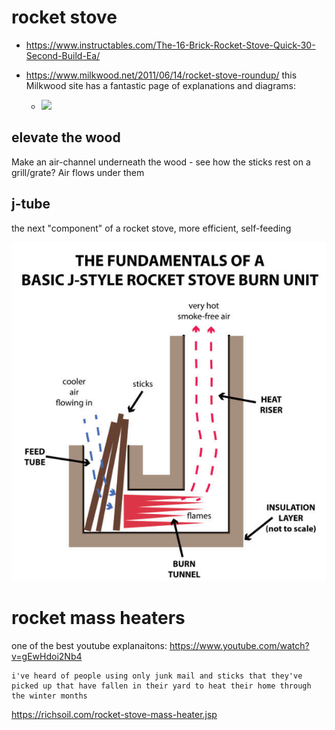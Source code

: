 # rocket stove

- https://www.instructables.com/The-16-Brick-Rocket-Stove-Quick-30-Second-Build-Ea/


- https://www.milkwood.net/2011/06/14/rocket-stove-roundup/ this Milkwood site has a fantastic page of explanations and diagrams:
	- ![](https://www.milkwood.net/wp-content/uploads/2011/06/rocketstove_000.jpg)

## elevate the wood 

Make an air-channel underneath the wood - see how the sticks rest on a grill/grate? Air flows under them

## j-tube

the next "component" of a rocket stove, more efficient, self-feeding

![](Pasted%20image%2020220222215536.png)

# rocket mass heaters

one of the best youtube explanaitons: https://www.youtube.com/watch?v=gEwHdoi2Nb4

	i've heard of people using only junk mail and sticks that they've picked up that have fallen in their yard to heat their home through the winter months 

https://richsoil.com/rocket-stove-mass-heater.jsp